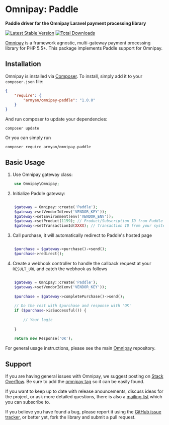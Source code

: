 # Omnipay: Paddle

**Paddle driver for the Omnipay Laravel payment processing library**

[![Latest Stable Version](https://poser.pugx.org/armyan/omnipay-paddle/v/stable)](https://packagist.org/packages/armyan/omnipay-paddle)
[![Total Downloads](https://poser.pugx.org/armyan/omnipay-paddle/d/total.png)](https://packagist.org/packages/armyan/omnipay-paddle)

[Omnipay](https://github.com/thephpleague/omnipay) is a framework agnostic, multi-gateway payment
processing library for PHP 5.5+. This package implements Paddle support for Omnipay.

## Installation

Omnipay is installed via [Composer](http://getcomposer.org/). To install, simply add it
to your `composer.json` file:

```json
{
    "require": {
        "armyan/omnipay-paddle": "1.0.0"
    }
}
```

And run composer to update your dependencies:

    composer update

Or you can simply run

    composer require armyan/omnipay-paddle

## Basic Usage

1. Use Omnipay gateway class:

```php
    use Omnipay\Omnipay;
```

2. Initialize Paddle gateway:

```php

    $gateway = Omnipay::create('Paddle');
    $gateway->setVendorId(env('VENDOR_KEY'));
    $gateway->setEnvironment(env('VENDOR_ENV'));
    $gateway->setProduct(1159); // Product/Subscription ID from Paddle
    $gateway->setTransactionId(XXXX); // Transaction ID from your system

```

3. Call purchase, it will automatically redirect to Paddle's hosted page

```php

    $purchase = $gateway->purchase()->send();
    $purchase->redirect();

```

4. Create a webhook controller to handle the callback request at your `RESULT_URL` and catch the webhook as follows

```php

    $gateway = Omnipay::create('Paddle');
    $gateway->setVendorId(env('VENDOR_KEY'));
    
    $purchase = $gateway->completePurchase()->send();
    
    // Do the rest with $purchase and response with 'OK'
    if ($purchase->isSuccessful()) {
        
        // Your logic
        
    }
    
    return new Response('OK');

```

For general usage instructions, please see the main [Omnipay](https://github.com/thephpleague/omnipay)
repository.

## Support

If you are having general issues with Omnipay, we suggest posting on
[Stack Overflow](http://stackoverflow.com/). Be sure to add the
[omnipay tag](http://stackoverflow.com/questions/tagged/omnipay) so it can be easily found.

If you want to keep up to date with release anouncements, discuss ideas for the project,
or ask more detailed questions, there is also a [mailing list](https://groups.google.com/forum/#!forum/omnipay) which
you can subscribe to.

If you believe you have found a bug, please report it using the [GitHub issue tracker](https://github.com/arm-yan/omnipay-paddle/issues),
or better yet, fork the library and submit a pull request.
